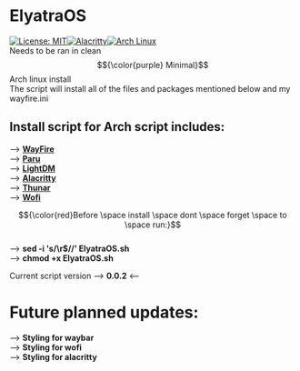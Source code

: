 # ElyatraOS
[![License: MIT](https://img.shields.io/badge/License-MIT-yellow.svg)](https://opensource.org/licenses/MIT)[![Alacritty](https://img.shields.io/badge/Alacritty-F46D01?logo=alacritty&logoColor=fff)](#)[![Arch Linux](https://img.shields.io/badge/Arch%20Linux-1793D1?logo=arch-linux&logoColor=fff)](#)<br>
Needs to be ran in clean $${\color{purple} Minimal}$$ Arch linux install <br>
The script will install all of the files and packages mentioned below and my wayfire.ini<br>
## Install script for Arch script includes: <br>
--> [**WayFire**](https://wayfire.org/) <br>
--> [**Paru**](https://github.com/Morganamilo/paru) <br>
--> [**LightDM**](https://wiki.archlinux.org/title/LightDM) <br>
--> [**Alacritty**](https://alacritty.org/) <br>
--> [**Thunar**](https://docs.xfce.org/xfce/thunar/start) <br>
--> [**Wofi**](https://github.com/SimplyCEO/wofi)

$${\color{red}Before \space install \space dont \space forget \space to \space run:}$$<br>
--> **sed -i 's/\r$//' ElyatraOS.sh** <br>
--> **chmod +x ElyatraOS.sh**

Current script version --> **0.0.2** <--

# Future planned updates:<br>
--> **Styling for waybar** <br>
--> **Styling for wofi**<br>
--> **Styling for alacritty**
